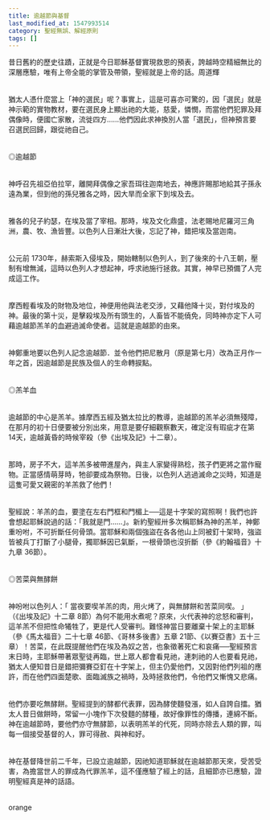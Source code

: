 ```yaml
---
title: 逾越節與基督
last_modified_at: 1547993514
category: 聖經無誤、解經原則
tags: []
---
```


<p>昔日舊約的歷史往蹟，正就是今日耶穌基督實現救恩的預表，誇越時空精細無比的深層應驗，唯有上帝全能的掌管及帶領，聖經就是上帝的話。<!--more-->周道輝<br/><br/><br/>猶太人憑什麼當上「神的選民」呢？事實上，這是可喜亦可驚的，因「選民」就是神示範的實物教材，要在選民身上顯出祂的大能，慈愛，憐憫，而當他們犯罪及拜偶像時，便國亡家散，流徙四方……他們因此求神換別人當「選民」，但神預言要召選民回歸，跟從祂自己。 <br/><br/><br/>◎逾越節<br/><br/><br/>神呼召先祖亞伯拉罕，離開拜偶像之家吾珥往迦南地去，神應許賜那地給其子孫永遠為業，但到他的孫兒雅各之時，因大旱而全家下到埃及去。 <br/><br/><br/>雅各的兒子約瑟，在埃及當了宰相。那時，埃及文化鼎盛，法老賜地尼羅河三角洲，農、牧、漁皆豐。以色列人日漸壯大後，忘記了神，錯把埃及當迦南。 <br/><br/><br/>公元前 1730年，赫索斯入侵埃及，開始轄制以色列人，到了後來的十八王朝，壓制有增無減，這時以色列人才想起神，呼求祂施行拯救。其實，神早已預備了人完成這工作。 <br/><br/><br/>摩西輕看埃及的財物及地位，神便用他與法老交涉，又藉他降十災，對付埃及的神。最後的第十災，是擊殺埃及所有頭生的，人畜皆不能僥免，同時神亦定下人可藉逾越節羔羊的血避過滅命使者。這就是逾越節的由來。 <br/><br/><br/>神鄭重地要以色列人記念逾越節．並令他們把尼散月（原是第七月）改為正月作一年之首，因逾越節是民族及個人的生命轉捩點。 <br/><br/><br/>◎羔羊血<br/><br/><br/>逾越節的中心是羔羊。據摩西五經及猶太拉比的教導，逾越節的羔羊必須無殘障，在那月的初十日便要被分別出來，用意是要仔細觀察數天，確定沒有瑕疵才在第 14天，逾越黃昏的時候宰殺（參《出埃及記》十二章）。 <br/><br/><br/>那時，房子不大，這羊羔多被帶進屋內，與主人家變得熟稔，孩子們更將之當作寵物。正當感情萌芽時，牠卻要成為祭物。日後，以色列人逃過滅命之災時，知道是這隻可愛又親密的羊羔救了他們！ <br/><br/><br/>聖經說：羊羔的血，要塗在左右門框和門楣上──這是十字架的寫照啊！我們也許會想起耶穌說過的話：「我就是門……」。新約聖經卅多次稱耶穌為神的羔羊，神鄭重吩咐，不可折斷任何骨頭。當耶穌和兩個強盜在各各他山上同被釘十架時，強盜皆被兵丁打斷了小腿骨，獨耶穌因已氣斷，一根骨頭也沒折斷（參《約翰福音》十九章 36節）。 <br/><br/><br/>◎苦菜與無酵餅<br/><br/><br/>神吩咐以色列人：「 當夜要喫羊羔的肉，用火烤了，與無酵餅和苦菜同喫。 」（《出埃及記》十二章 8節）為何不能用水煮呢？原來，火代表神的忿怒和審判，這羊羔不但把性命犧牲了，更是代人受審判。難怪神當日要離棄十架上的主耶穌（參《馬太福音》二十七章 46節、《哥林多後書》五章 21節、《以賽亞書》五十三章）！苦菜，在此既提醒他們在埃及為奴之苦，也象徵著死亡和哀痛──聖經預言末日時，主耶穌帶著眾聖徒再臨，世上眾人都會看見祂，連刺祂的人也要看見祂，猶太人便知昔日是錯把彌賽亞釘在十字架上，但主仍愛他們，又因對他們列祖的應許，而在他們四面楚歌、面臨滅族之禍時，及時拯救他們，令他們又慚愧又悲痛。 <br/><br/><br/>他們亦要吃無酵餅。聖經提到的酵都代表罪，因為酵使麵發漲，如人自誇自擂。猶太人昔日做餅時，常留一小塊作下次發麵的酵種，故好像罪性的傳播，連綿不斷。神在逾越節時，要他們亦守無酵節，以表明羔羊的代死，同時亦除去人類的罪，叫每一個接受基督的人，罪可得赦、與神和好。 <br/><br/><br/>神在基督降世前二千年，已設立逾越節，因祂知道耶穌就在逾越節那天來，受苦受害，為擔當世人的罪成為代罪羔羊，這不僅應驗了經上的話，且細節亦已應驗，證明聖經真是神的話語。 <br/><br/><br/>orange<br/></p><p> </p><br/><br/><br/>
